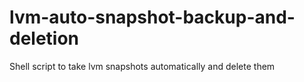 # lvm-auto-snapshot-backup-and-deletion
Shell script to take lvm snapshots automatically and delete them
